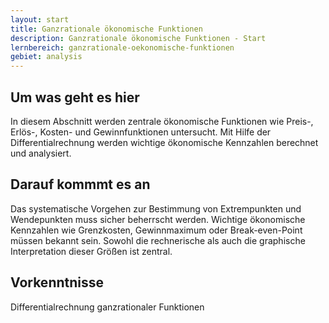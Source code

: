 ```yaml
---
layout: start
title: Ganzrationale ökonomische Funktionen
description: Ganzrationale ökonomische Funktionen - Start
lernbereich: ganzrationale-oekonomische-funktionen
gebiet: analysis
---
```


## Um was geht es hier

In diesem Abschnitt werden zentrale ökonomische Funktionen wie Preis-, Erlös-, Kosten- und Gewinnfunktionen untersucht. Mit Hilfe der Differentialrechnung werden wichtige ökonomische Kennzahlen berechnet und analysiert.

## Darauf kommmt es an

Das systematische Vorgehen zur Bestimmung von Extrempunkten und Wendepunkten muss sicher beherrscht werden. Wichtige ökonomische Kennzahlen wie Grenzkosten, Gewinnmaximum oder Break-even-Point müssen bekannt sein. Sowohl die rechnerische als auch die graphische Interpretation dieser Größen ist zentral.

## Vorkenntnisse

Differentialrechnung ganzrationaler Funktionen
